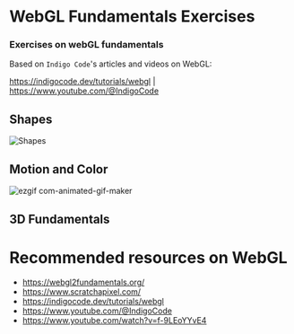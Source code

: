 # WebGL Fundamentals Exercises
### Exercises on webGL fundamentals
Based on `Indigo Code`'s articles and videos on WebGL:

https://indigocode.dev/tutorials/webgl | https://www.youtube.com/@IndigoCode

##

## Shapes

![Shapes](https://github.com/clodoN1109/webGL_fundamentals_exercises/assets/104923248/3822bdcd-895e-42b0-a144-11e967bd4398)

## Motion and Color

![ezgif com-animated-gif-maker](https://github.com/clodoN1109/webGL_fundamentals_exercises/assets/104923248/6b7f4df1-4756-4ca3-91cc-3c66bfd3e6b9)


## 3D Fundamentals


# Recommended resources on WebGL

- https://webgl2fundamentals.org/
- https://www.scratchapixel.com/
- https://indigocode.dev/tutorials/webgl
- https://www.youtube.com/@IndigoCode
- https://www.youtube.com/watch?v=f-9LEoYYvE4

